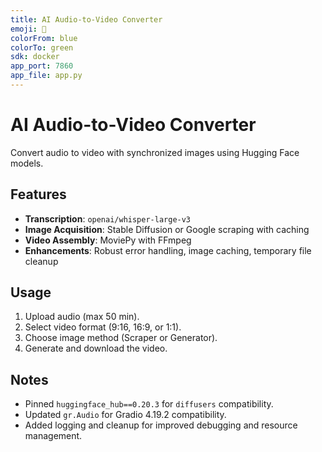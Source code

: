 ```yaml
---
title: AI Audio-to-Video Converter
emoji: 🎥
colorFrom: blue
colorTo: green
sdk: docker
app_port: 7860
app_file: app.py
---
```

# AI Audio-to-Video Converter
Convert audio to video with synchronized images using Hugging Face models.

## Features
- **Transcription**: `openai/whisper-large-v3`
- **Image Acquisition**: Stable Diffusion or Google scraping with caching
- **Video Assembly**: MoviePy with FFmpeg
- **Enhancements**: Robust error handling, image caching, temporary file cleanup

## Usage
1. Upload audio (max 50 min).
2. Select video format (9:16, 16:9, or 1:1).
3. Choose image method (Scraper or Generator).
4. Generate and download the video.

## Notes
- Pinned `huggingface_hub==0.20.3` for `diffusers` compatibility.
- Updated `gr.Audio` for Gradio 4.19.2 compatibility.
- Added logging and cleanup for improved debugging and resource management.